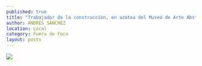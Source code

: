 ```yaml
---
published: true
title: "Trabajador de la construcción, en azotea del Museo de Arte Abstracto Manuel Felguérez"
author: ANDRÉS SÁNCHEZ
location: Local
category: Fuera de Foco
layout: posts
---
```


![](http://i.imgur.com/f1VYZn2m.jpg)

